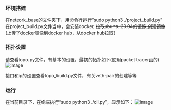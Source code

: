 ### 环境搭建
在neteork_base的文件夹下，用命令行运行“sudo python3 ./project_build.py”
在project_build.py文件当中，会安装docker, <del>拉取ubuntu:20.04的镜像,创建镜像</del> (上传了docker镜像到docker hub，从docker hub拉取)

### 拓扑设置
请查看topo.py文件，有基本的设置，最初的拓扑如下(使用packet tracer画的)
![image](https://github.com/ruchuer/network_base/blob/main/topo.png)

接口和ip的设置查看topo_build.py文件，有关veth-pair的创建等等

### 运行
在当前目录下，在终端执行“sudo python3 ./cli.py”，显示如下：
![image](https://github.com/ruchuer/network_base/blob/main/cli.png)
